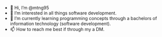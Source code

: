 - 👋 Hi, I’m @mtng95
- 👀 I’m interested in all things software development.
- 🌱 I’m currently learning programming concepts through a bachelors of information technology (software development).
- 📫 How to reach me best if through my a DM.

<!---
mtng95/mtng95 is a ✨ special ✨ repository because its `README.md` (this file) appears on your GitHub profile.
You can click the Preview link to take a look at your changes.
--->
